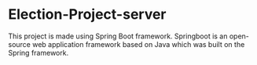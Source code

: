 # Election-Project-server
This project is made using Spring Boot framework. 
Springboot is an open-source web application framework based on Java which was built on the Spring framework. 
